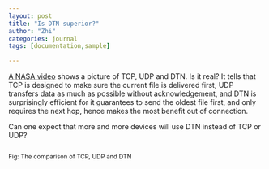 ```yaml
---
layout: post
title: "Is DTN superior?"
author: "Zhi"
categories: journal
tags: [documentation,sample]

---
```


[A NASA video](https://www.youtube.com/watch?v=HV8CHoWP9-o) shows a picture of TCP, UDP and DTN. Is it real? It tells that TCP is designed to make sure the current file is delivered first, UDP transfers data as much as possible without acknowledgement, and DTN is surprisingly efficient for it guarantees to send the oldest file first, and only requires the next hop, hence makes the most benefit out of connection.

Can one expect that more and more devices will use DTN instead of TCP or UDP?

<div style="text-align:left;"><img src="{{ site.github.url }}/assets/img/DTN.jpg" style="margin-bottom:0px; max-width:80%;" alt=""><p style="font-size:12px">Fig: The comparison of TCP, UDP and DTN</p></div>

